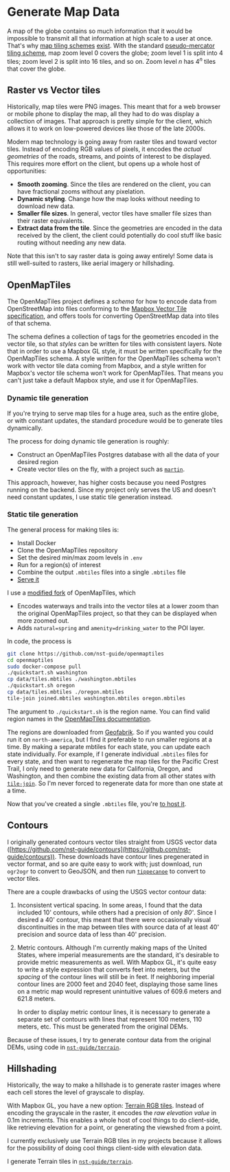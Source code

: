 # Generate Map Data

A map of the globe contains so much information that it would be impossible to
transmit all that information at high scale to a user at once. That's why [map
tiling schemes][maptiler-map-tile-def] [exist][wiki-tiled_web_map]. With the
standard [pseudo-mercator tiling scheme][wiki-web_mercator_proj], map zoom level 0 covers the globe; zoom level 1 is split into 4 tiles; zoom level 2 is split
into 16 tiles, and so on. Zoom level $n$ has $4^n$ tiles that cover the globe.

[maptiler-map-tile-def]: https://www.maptiler.com/google-maps-coordinates-tile-bounds-projection/
[wiki-tiled_web_map]: https://en.wikipedia.org/wiki/Tiled_web_map
[wiki-web_mercator_proj]: https://en.wikipedia.org/wiki/Web_Mercator_projection

## Raster vs Vector tiles

Historically, map tiles were PNG images. This meant that for a web browser or
mobile phone to display the map, all they had to do was display a collection of
images. That approach is pretty simple for the client, which allows it to work
on low-powered devices like those of the late 2000s.

Modern map technology is going away from raster tiles and toward vector tiles.
Instead of encoding RGB values of pixels, it encodes the _actual geometries_ of
the roads, streams, and points of interest to be displayed. This requires more
effort on the client, but opens up a whole host of opportunities:

- **Smooth zooming**. Since the tiles are rendered on the client, you can have fractional zooms without any pixelation.
- **Dynamic styling**. Change how the map looks without needing to download new data.
- **Smaller file sizes**. In general, vector tiles have smaller file sizes than their raster equivalents.
- **Extract data from the tile**. Since the geometries are encoded in the data received by the client, the client could potentially do cool stuff like basic routing without needing any new data.

Note that this isn't to say raster data is going away entirely! Some data is
still well-suited to rasters, like aerial imagery or hillshading.

## OpenMapTiles

The OpenMapTiles project defines a _schema_ for how to encode data from
OpenStreetMap into files conforming to the [Mapbox Vector Tile
specification][mvt-spec], and offers tools for converting OpenStreetMap data
into tiles of that schema.

[mvt-spec]: https://github.com/mapbox/vector-tile-spec

The schema defines a collection of tags for the geometries encoded in the vector
tile, so that _styles_ can be written for tiles with consistent layers. Note
that in order to use a Mapbox GL style, it must be written specifically for the
OpenMapTiles schema. A style written for the OpenMapTiles schema won't work with
vector tile data coming from Mapbox, and a style written for Mapbox's vector
tile schema won't work for OpenMapTiles. That means you can't just take a
default Mapbox style, and use it for OpenMapTiles.

### Dynamic tile generation

If you're trying to serve map tiles for a huge area, such as the entire globe,
or with constant updates, the standard procedure would be to generate tiles
dynamically.

The process for doing dynamic tile generation is roughly:

- Construct an OpenMapTiles Postgres database with all the data of your desired region
- Create vector tiles on the fly, with a project such as [`martin`][urbica-martin].

[urbica-martin]: https://github.com/urbica/martin

This approach, however, has higher costs because you need Postgres running on
the backend. Since my project only serves the US and doesn't need constant
updates, I use static tile generation instead.

### Static tile generation

The general process for making tiles is:

- Install Docker
- Clone the OpenMapTiles repository
- Set the desired min/max zoom levels in `.env`
- Run for a region(s) of interest
- Combine the output `.mbtiles` files into a single `.mbtiles` file
- [Serve it](hosting.md)

I use a [modified fork](https://github.com/nst-guide/openmaptiles) of
OpenMapTiles, which

- Encodes waterways and trails into the vector tiles at a lower zoom than the original OpenMapTiles project, so that they can be displayed when more zoomed out.
- Adds `natural=spring` and `amenity=drinking_water` to the POI layer.

In code, the process is

```bash
git clone https://github.com/nst-guide/openmaptiles
cd openmaptiles
sudo docker-compose pull
./quickstart.sh washington
cp data/tiles.mbtiles ./washington.mbtiles
./quickstart.sh oregon
cp data/tiles.mbtiles ./oregon.mbtiles
tile-join joined.mbtiles washington.mbtiles oregon.mbtiles
```
The argument to `./quickstart.sh` is the region name. You can find valid region
names in the [OpenMapTiles documentation][openmaptiles-valid-region-names].

[openmaptiles-valid-region-names]: https://github.com/nst-guide/openmaptiles/blob/master/QUICKSTART.md#check-other-extracts

The regions are downloaded from [Geofabrik][geofabrik]. So if you wanted you
could run it on `north-america`, but I find it preferable to run smaller regions
at a time. By making a separate mbtiles for each state, you can update each
state individually. For example, if I generate individual `.mbtiles` files for
every state, and then want to regenerate the map tiles for the Pacific Crest
Trail, I only need to generate new data for California, Oregon, and Washington,
and then combine the existing data from all other states with
[`tile-join`][tile-join]. So I'm never forced to regenerate data for more than
one state at a time.

[geofabrik]: http://download.geofabrik.de/
[tile-join]: https://github.com/mapbox/tippecanoe#tile-join

Now that you've created a single `.mbtiles` file, you're [to host
it](hosting.md).

## Contours

I originally generated contours vector tiles straight from USGS vector data
([https://github.com/nst-guide/contours](https://github.com/nst-guide/contours)).
These downloads have contour lines pregenerated in vector format, and so are quite
easy to work with; just download, run `ogr2ogr` to convert to GeoJSON, and then
run [`tippecanoe`][tippecanoe] to convert to vector tiles.

[tippecanoe]: https://github.com/mapbox/tippecanoe

There are a couple drawbacks of using the USGS vector contour data:

1. Inconsistent vertical spacing. In some areas, I found that the data included
    10' contours, while others had a precision of only _80'_. Since I desired a
    40' contour, this meant that there were occasionally visual discontinuities
    in the map between tiles with source data of at least 40' precision and
    source data of less than 40' precision.
2. Metric contours. Although I'm currently making maps of the United States,
    where imperial measurements are the standard, it's desirable to provide
    metric measurements as well. With Mapbox GL, it's quite easy to write a
    style expression that converts feet into meters, but the _spacing_ of the
    contour lines will still be in feet. If neighboring imperial contour lines
    are 2000 feet and 2040 feet, displaying those same lines on a metric map
    would represent unintuitive values of 609.6 meters and 621.8 meters.

    In order to display metric contour lines, it is necessary to generate a
    separate set of contours with lines that represent 100 meters, 110 meters,
    etc. This must be generated from the original DEMs.

Because of these issues, I try to generate contour data from the original DEMs,
using code in [`nst-guide/terrain`][nst-guide/terrain].

[nst-guide/terrain]: https://github.com/nst-guide/terrain

## Hillshading

Historically, the way to make a hillshade is to generate raster images where
each cell stores the level of grayscale to display.

With Mapbox GL, you have a new option: [Terrain RGB
tiles](https://docs.mapbox.com/help/troubleshooting/access-elevation-data/#mapbox-terrain-rgb).
Instead of encoding the grayscale in the raster, it encodes the _raw elevation
value_ in 0.1m increments. This enables a whole host of cool things to do
client-side, like retrieving elevation for a point, or generating the viewshed
from a point.

I currently exclusively use Terrain RGB tiles in my projects because it allows for
the possibility of doing cool things client-side with elevation data.

I generate Terrain tiles in [`nst-guide/terrain`][nst-guide/terrain].
